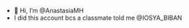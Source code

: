 - 👋 Hi, I’m @AnastasiaMH
- I did this account bcs a classmate told me @IOSYA_BIBAN
<!---
AnastasiaMH/AnastasiaMH is a ✨ special ✨ repository because its `README.md` (this file) appears on your GitHub profile.
You can click the Preview link to take a look at your changes.
--->
